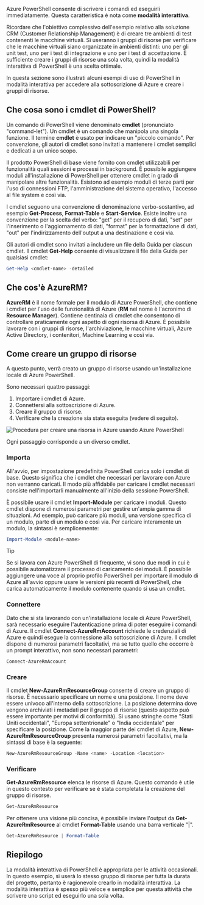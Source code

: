 Azure PowerShell consente di scrivere i comandi ed eseguirli immediatamente. Questa caratteristica è nota come **modalità interattiva**.

Ricordare che l'obiettivo complessivo dell'esempio relativo alla soluzione CRM (Customer Relationship Management) è di creare tre ambienti di test contenenti le macchine virtuali. Si useranno i gruppi di risorse per verificare che le macchine virtuali siano organizzate in ambienti distinti: uno per gli unit test, uno per i test di integrazione e uno per i test di accettazione. È sufficiente creare i gruppi di risorse una sola volta, quindi la modalità interattiva di PowerShell è una scelta ottimale.

In questa sezione sono illustrati alcuni esempi di uso di PowerShell in modalità interattiva per accedere alla sottoscrizione di Azure e creare i gruppi di risorse.

## <a name="what-are-powershell-cmdlets"></a>Che cosa sono i cmdlet di PowerShell?
Un comando di PowerShell viene denominato **cmdlet** (pronunciato "command-let"). Un cmdlet è un comando che manipola una singola funzione. Il termine **cmdlet** è usato per indicare un "piccolo comando". Per convenzione, gli autori di cmdlet sono invitati a mantenere i cmdlet semplici e dedicati a un unico scopo.

Il prodotto PowerShell di base viene fornito con cmdlet utilizzabili per funzionalità quali sessioni e processi in background. È possibile aggiungere moduli all'installazione di PowerShell per ottenere cmdlet in grado di manipolare altre funzionalità. Esistono ad esempio moduli di terze parti per l'uso di connessioni FTP, l'amministrazione del sistema operativo, l'accesso al file system e così via.

I cmdlet seguono una convenzione di denominazione verbo-sostantivo, ad esempio **Get-Process**, **Format-Table** e **Start-Service**. Esiste inoltre una convenzione per la scelta del verbo: "get" per il recupero di dati, "set" per l'inserimento o l'aggiornamento di dati, "format" per la formattazione di dati, "out" per l'indirizzamento dell'output a una destinazione e così via.

Gli autori di cmdlet sono invitati a includere un file della Guida per ciascun cmdlet. Il cmdlet **Get-Help** consente di visualizzare il file della Guida per qualsiasi cmdlet:

```powershell
Get-Help <cmdlet-name> -detailed
```

## <a name="what-is-azurerm"></a>Che cos'è AzureRM?
**AzureRM** è il nome formale per il modulo di Azure PowerShell, che contiene i cmdlet per l'uso delle funzionalità di Azure (**RM** nel nome è l'acronimo di **Resource Manager**). Contiene centinaia di cmdlet che consentono di controllare praticamente ogni aspetto di ogni risorsa di Azure. È possibile lavorare con i gruppi di risorse, l'archiviazione, le macchine virtuali, Azure Active Directory, i contenitori, Machine Learning e così via.

## <a name="how-to-create-a-resource-group"></a>Come creare un gruppo di risorse
A questo punto, verrà creato un gruppo di risorse usando un'installazione locale di Azure PowerShell. 

Sono necessari quattro passaggi: 
1. Importare i cmdlet di Azure.
1. Connettersi alla sottoscrizione di Azure.
1. Creare il gruppo di risorse.
1. Verificare che la creazione sia stata eseguita (vedere di seguito).

![Procedura per creare una risorsa in Azure usando Azure PowerShell](../media-drafts/5-create-resource-overview.png)

Ogni passaggio corrisponde a un diverso cmdlet.

### <a name="import"></a>Importa
All'avvio, per impostazione predefinita PowerShell carica solo i cmdlet di base. Questo significa che i cmdlet che necessari per lavorare con Azure non verranno caricati. Il modo più affidabile per caricare i cmdlet necessari consiste nell'importarli manualmente all'inizio della sessione PowerShell.

È possibile usare il cmdlet **Import-Module** per caricare i moduli. Questo cmdlet dispone di numerosi parametri per gestire un'ampia gamma di situazioni. Ad esempio, può caricare più moduli, una versione specifica di un modulo, parte di un modulo e così via. Per caricare interamente un modulo, la sintassi è semplicemente:

```powershell
Import-Module <module-name>
```

> [!TIP]
> Se si lavora con Azure PowerShell di frequente, vi sono due modi in cui è possibile automatizzare il processo di caricamento dei moduli. È possibile aggiungere una voce al proprio profilo PowerShell per importare il modulo di Azure all'avvio oppure usare le versioni più recenti di PowerShell, che carica automaticamente il modulo contenente quando si usa un cmdlet.

### <a name="connect"></a>Connettere
Dato che si sta lavorando con un'installazione locale di Azure PowerShell, sarà necessario eseguire l'autenticazione prima di poter eseguire i comandi di Azure. Il cmdlet **Connect-AzureRmAccount** richiede le credenziali di Azure e quindi esegue la connessione alla sottoscrizione di Azure. Il cmdlet dispone di numerosi parametri facoltativi, ma se tutto quello che occorre è un prompt interattivo, non sono necessari parametri:

```powershell
Connect-AzureRmAccount
```

### <a name="create"></a>Creare
Il cmdlet **New-AzureRmResourceGroup** consente di creare un gruppo di risorse. È necessario specificare un nome e una posizione. Il nome deve essere univoco all'interno della sottoscrizione. La posizione determina dove vengono archiviati i metadati per il gruppo di risorse (questo aspetto può essere importante per motivi di conformità). Si usano stringhe come "Stati Uniti occidentali", "Europa settentrionale" o "India occidentale" per specificare la posizione. Come la maggior parte dei cmdlet di Azure, **New-AzureRmResourceGroup** presenta numerosi parametri facoltativi, ma la sintassi di base è la seguente:

```powershell
New-AzureRmResourceGroup -Name <name> -Location <location>
```

### <a name="verify"></a>Verificare
**Get-AzureRmResource** elenca le risorse di Azure. Questo comando è utile in questo contesto per verificare se è stata completata la creazione del gruppo di risorse.

```powershell
Get-AzureRmResource
```

Per ottenere una visione più concisa, è possibile inviare l'output da **Get-AzureRmResource** al cmdlet **Format-Table** usando una barra verticale "|".

```powershell
Get-AzureRmResource | Format-Table
```

## <a name="summary"></a>Riepilogo
La modalità interattiva di PowerShell è appropriata per le attività occasionali. In questo esempio, si userà lo stesso gruppo di risorse per tutta la durata del progetto, pertanto è ragionevole crearlo in modalità interattiva. La modalità interattiva è spesso più veloce e semplice per questa attività che scrivere uno script ed eseguirlo una sola volta.
